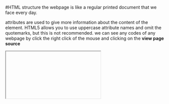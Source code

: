 #HTML structure 
the webpage is like a regular printed document that we face every day.


attributes are used to give more information about the content of the element.
HTML5 allows you to use uppercase attribute names and omit the quotemarks, but this is not recommended.
we can see any codes of any webpage by click the right click of the mouse and clicking on the __view page source__
<iframe> is like a window in your webpage . it allows you to look into another page with the width and the height that you choose.
The <div> and <span> elements allow you to group
block-level and inline elements together.
<meta> gives information about the webpage.
  ##Escape charectars there are some charecters
  that are used in and reserved by HTML code. (For example, the
left and right angled brackets.) and to make them visable for the user we have to use some symbols. for example &#60 is used to show the left angled bracket.
 DOCTYPES tell browsers which version of HTML you
are using. 
  The <header> and <footer>
elements can be used for:
● The main header or footer
that appears at the top or
bottom of every page on the
site.
● A header or footer for an
individual <article> or
<section> within the page
  The <nav> element is used to
contain the major navigational
blocks on the site such as the primary site navigation
  
  The article element acts as
a container for any section of a
page that could stand alone and
potentially be syndicated.
the aside element has two purposes that are depending on whether it is in the article elemnt or not .
if t is inside the article element it contain information about the article but not essential such as a grossery about the the article.
if it is outside the article it acts as a container for a content that is related to the whole site.
The section element groups
related content together, and
typically each section would
have its own heading.
the figure element t can be used
to contain any content that is
referenced from the main flow of
an article
 such as : ● Images
● Videos
● Graphs
● Diagrams
● Code samples
● Text that supports the main
body of an article
The new elements provide clearer code (compared
with using multiple <div> elements).
 it reduces the use of div element
  Older browsers that do not understand HTML5
elements need to be told which elements are
block-level elements.
  To make HTML5 elements work in Internet Explorer 8
(and older versions of IE), extra JavaScript is needed,
which is available free from Google.
  A wireframe is a simple sketch of the key
information that needs to go on each page of a
site. It shows the hierarchy of the information
and how much space it might require
  Good navigation tends to follow these principles : Concise,Clear,selective,Context, Interactive and Consistent.
   It's important to understand who your target audience
is, why they would come to your site, what information
they want to find and when they are likely to return.
  Site maps allow you to plan the structure of a site.
Visual hierarchy helps
visitors understand what you are trying to tell them
  JAVASCRIPT allows you to make webpages more interactive.
  You can use JavaScript to add
elements, attributes, and text to the
page, or remove them
  PROGRAM RULES
You can specify a set of steps for
the browser to follow (like a recipe),
which allows it to access or change the
content of a page. 
  
